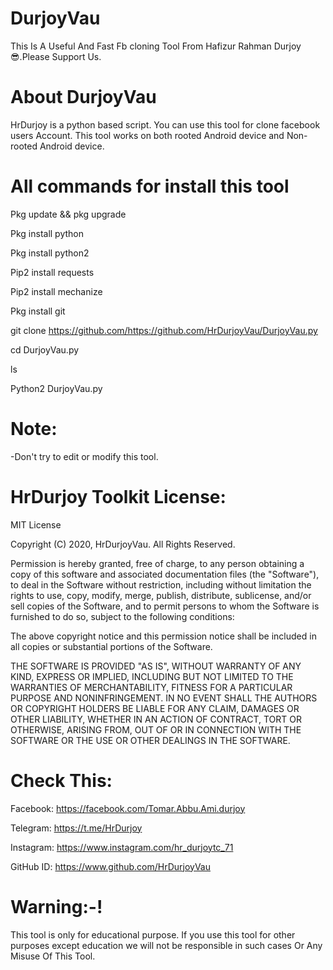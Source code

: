 # DurjoyVau
This Is A Useful And Fast Fb cloning Tool From Hafizur Rahman Durjoy 😎.Please Support Us.

# About DurjoyVau
HrDurjoy is a python based script. You can use this tool for clone facebook users Account.
This tool works on both rooted Android device and Non-rooted Android device.

# All commands for install this tool
Pkg update && pkg upgrade

Pkg install python

Pkg install python2

Pip2 install requests

Pip2 install mechanize 

Pkg install git 

git clone https://github.com/https://github.com/HrDurjoyVau/DurjoyVau.py

cd DurjoyVau.py

ls 

Python2 DurjoyVau.py

# Note:
-Don't try to edit or modify this tool.

# HrDurjoy Toolkit License:

MIT License

Copyright (C) 2020, HrDurjoyVau. All Rights Reserved.

Permission is hereby granted, free of charge, to any person obtaining a copy of this software and associated documentation files (the "Software"), to deal in the Software without restriction, including without limitation the rights to use, copy, modify, merge, publish, distribute, sublicense, and/or sell copies of the Software, and to permit persons to whom the Software is furnished to do so, subject to the following conditions:

The above copyright notice and this permission notice shall be included in all copies or substantial portions of the Software.

THE SOFTWARE IS PROVIDED "AS IS", WITHOUT WARRANTY OF ANY KIND, EXPRESS OR IMPLIED, INCLUDING BUT NOT LIMITED TO THE WARRANTIES OF MERCHANTABILITY, FITNESS FOR A PARTICULAR PURPOSE AND NONINFRINGEMENT. IN NO EVENT SHALL THE AUTHORS OR COPYRIGHT HOLDERS BE LIABLE FOR ANY CLAIM, DAMAGES OR OTHER LIABILITY, WHETHER IN AN ACTION OF CONTRACT, TORT OR OTHERWISE, ARISING FROM, OUT OF OR IN CONNECTION WITH THE SOFTWARE OR THE USE OR OTHER DEALINGS IN THE SOFTWARE.

# Check This:
Facebook: https://facebook.com/Tomar.Abbu.Ami.durjoy

Telegram: https://t.me/HrDurjoy

Instagram: https://www.instagram.com/hr_durjoytc_71

GitHub ID: https://www.github.com/HrDurjoyVau

# Warning:-!
This tool is only for educational purpose. If you use this tool for other purposes except education we will not be responsible in such cases Or Any Misuse Of This Tool.
